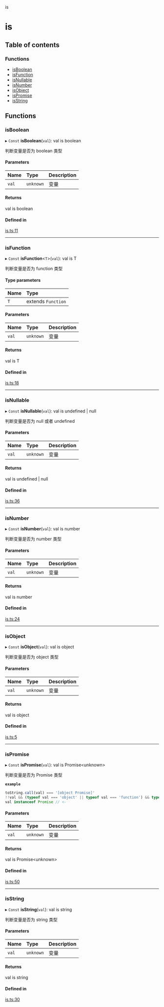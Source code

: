 is

# is

## Table of contents

### Functions

- [isBoolean](README.md#isboolean)
- [isFunction](README.md#isfunction)
- [isNullable](README.md#isnullable)
- [isNumber](README.md#isnumber)
- [isObject](README.md#isobject)
- [isPromise](README.md#ispromise)
- [isString](README.md#isstring)

## Functions

### isBoolean

▸ `Const` **isBoolean**(`val`): val is boolean

判断变量是否为 boolean 类型

#### Parameters

| Name | Type | Description |
| :------ | :------ | :------ |
| `val` | `unknown` | 变量 |

#### Returns

val is boolean

#### Defined in

[is.ts:11](https://github.com/xizher/nhz-utils/blob/8d62316/src/is/is.ts#L11)

___

### isFunction

▸ `Const` **isFunction**<`T`\>(`val`): val is T

判断变量是否为 function 类型

#### Type parameters

| Name | Type |
| :------ | :------ |
| `T` | extends `Function` |

#### Parameters

| Name | Type | Description |
| :------ | :------ | :------ |
| `val` | `unknown` | 变量 |

#### Returns

val is T

#### Defined in

[is.ts:18](https://github.com/xizher/nhz-utils/blob/8d62316/src/is/is.ts#L18)

___

### isNullable

▸ `Const` **isNullable**(`val`): val is undefined \| null

判断变量是否为 null 或者 undefined

#### Parameters

| Name | Type | Description |
| :------ | :------ | :------ |
| `val` | `unknown` | 变量 |

#### Returns

val is undefined \| null

#### Defined in

[is.ts:36](https://github.com/xizher/nhz-utils/blob/8d62316/src/is/is.ts#L36)

___

### isNumber

▸ `Const` **isNumber**(`val`): val is number

判断变量是否为 number 类型

#### Parameters

| Name | Type | Description |
| :------ | :------ | :------ |
| `val` | `unknown` | 变量 |

#### Returns

val is number

#### Defined in

[is.ts:24](https://github.com/xizher/nhz-utils/blob/8d62316/src/is/is.ts#L24)

___

### isObject

▸ `Const` **isObject**(`val`): val is object

判断变量是否为 object 类型

#### Parameters

| Name | Type | Description |
| :------ | :------ | :------ |
| `val` | `unknown` | 变量 |

#### Returns

val is object

#### Defined in

[is.ts:5](https://github.com/xizher/nhz-utils/blob/8d62316/src/is/is.ts#L5)

___

### isPromise

▸ `Const` **isPromise**(`val`): val is Promise<unknown\>

判断变量是否为 Promise 类型

**`example`**
```ts
toString.call(val) === '[object Promise]'
!!val && (typeof val === 'object' || typeof val === 'function') && typeof val.then === 'function'
val instanceof Promise // <-
```

#### Parameters

| Name | Type | Description |
| :------ | :------ | :------ |
| `val` | `unknown` | 变量 |

#### Returns

val is Promise<unknown\>

#### Defined in

[is.ts:50](https://github.com/xizher/nhz-utils/blob/8d62316/src/is/is.ts#L50)

___

### isString

▸ `Const` **isString**(`val`): val is string

判断变量是否为 string 类型

#### Parameters

| Name | Type | Description |
| :------ | :------ | :------ |
| `val` | `unknown` | 变量 |

#### Returns

val is string

#### Defined in

[is.ts:30](https://github.com/xizher/nhz-utils/blob/8d62316/src/is/is.ts#L30)
